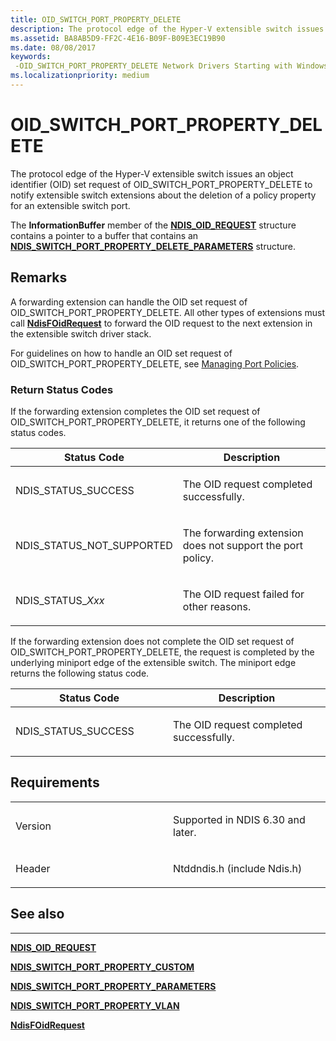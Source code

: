 ```yaml
---
title: OID_SWITCH_PORT_PROPERTY_DELETE
description: The protocol edge of the Hyper-V extensible switch issues an object identifier (OID) set request of OID_SWITCH_PORT_PROPERTY_DELETE to notify extensible switch extensions about the deletion of a policy property for an extensible switch port.
ms.assetid: BA8AB5D9-FF2C-4E16-B09F-B09E3EC19B90
ms.date: 08/08/2017
keywords: 
 -OID_SWITCH_PORT_PROPERTY_DELETE Network Drivers Starting with Windows Vista
ms.localizationpriority: medium
---
```


# OID\_SWITCH\_PORT\_PROPERTY\_DELETE


The protocol edge of the Hyper-V extensible switch issues an object identifier (OID) set request of OID\_SWITCH\_PORT\_PROPERTY\_DELETE to notify extensible switch extensions about the deletion of a policy property for an extensible switch port.

The **InformationBuffer** member of the [**NDIS\_OID\_REQUEST**](https://docs.microsoft.com/windows-hardware/drivers/ddi/ndis/ns-ndis-_ndis_oid_request) structure contains a pointer to a buffer that contains an [**NDIS\_SWITCH\_PORT\_PROPERTY\_DELETE\_PARAMETERS**](https://docs.microsoft.com/windows-hardware/drivers/ddi/ntddndis/ns-ntddndis-_ndis_switch_port_property_delete_parameters) structure.

Remarks
-------

A forwarding extension can handle the OID set request of OID\_SWITCH\_PORT\_PROPERTY\_DELETE. All other types of extensions must call [**NdisFOidRequest**](https://docs.microsoft.com/windows-hardware/drivers/ddi/ndis/nf-ndis-ndisfoidrequest) to forward the OID request to the next extension in the extensible switch driver stack.

For guidelines on how to handle an OID set request of OID\_SWITCH\_PORT\_PROPERTY\_DELETE, see [Managing Port Policies](https://docs.microsoft.com/windows-hardware/drivers/network/managing-port-policies).

### Return Status Codes

If the forwarding extension completes the OID set request of OID\_SWITCH\_PORT\_PROPERTY\_DELETE, it returns one of the following status codes.

<table>
<colgroup>
<col width="50%" />
<col width="50%" />
</colgroup>
<thead>
<tr class="header">
<th>Status Code</th>
<th>Description</th>
</tr>
</thead>
<tbody>
<tr class="odd">
<td><p>NDIS_STATUS_SUCCESS</p></td>
<td><p>The OID request completed successfully.</p></td>
</tr>
<tr class="even">
<td><p>NDIS_STATUS_NOT_SUPPORTED</p></td>
<td><p>The forwarding extension does not support the port policy.</p></td>
</tr>
<tr class="odd">
<td><p>NDIS_STATUS_<em>Xxx</em></p></td>
<td><p>The OID request failed for other reasons.</p></td>
</tr>
</tbody>
</table>

 

If the forwarding extension does not complete the OID set request of OID\_SWITCH\_PORT\_PROPERTY\_DELETE, the request is completed by the underlying miniport edge of the extensible switch. The miniport edge returns the following status code.

<table>
<colgroup>
<col width="50%" />
<col width="50%" />
</colgroup>
<thead>
<tr class="header">
<th>Status Code</th>
<th>Description</th>
</tr>
</thead>
<tbody>
<tr class="odd">
<td><p>NDIS_STATUS_SUCCESS</p></td>
<td><p>The OID request completed successfully.</p></td>
</tr>
</tbody>
</table>

 

Requirements
------------

<table>
<colgroup>
<col width="50%" />
<col width="50%" />
</colgroup>
<tbody>
<tr class="odd">
<td><p>Version</p></td>
<td><p>Supported in NDIS 6.30 and later.</p></td>
</tr>
<tr class="even">
<td><p>Header</p></td>
<td>Ntddndis.h (include Ndis.h)</td>
</tr>
</tbody>
</table>

## See also


****
[**NDIS\_OID\_REQUEST**](https://docs.microsoft.com/windows-hardware/drivers/ddi/ndis/ns-ndis-_ndis_oid_request)

[**NDIS\_SWITCH\_PORT\_PROPERTY\_CUSTOM**](https://docs.microsoft.com/windows-hardware/drivers/ddi/ntddndis/ns-ntddndis-_ndis_switch_port_property_custom)

[**NDIS\_SWITCH\_PORT\_PROPERTY\_PARAMETERS**](https://docs.microsoft.com/windows-hardware/drivers/ddi/ntddndis/ns-ntddndis-_ndis_switch_port_property_parameters)

[**NDIS\_SWITCH\_PORT\_PROPERTY\_VLAN**](https://docs.microsoft.com/windows-hardware/drivers/ddi/ntddndis/ns-ntddndis-_ndis_switch_port_property_vlan)

[**NdisFOidRequest**](https://docs.microsoft.com/windows-hardware/drivers/ddi/ndis/nf-ndis-ndisfoidrequest)

 

 




